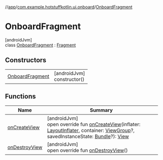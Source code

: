 //[app](../../../index.md)/[com.example.hotstuffkotlin.ui.onboard](../index.md)/[OnboardFragment](index.md)

# OnboardFragment

[androidJvm]\
class [OnboardFragment](index.md) : [Fragment](https://developer.android.com/reference/kotlin/androidx/fragment/app/Fragment.html)

## Constructors

| | |
|---|---|
| [OnboardFragment](-onboard-fragment.md) | [androidJvm]<br>constructor() |

## Functions

| Name | Summary |
|---|---|
| [onCreateView](on-create-view.md) | [androidJvm]<br>open override fun [onCreateView](on-create-view.md)(inflater: [LayoutInflater](https://developer.android.com/reference/kotlin/android/view/LayoutInflater.html), container: [ViewGroup](https://developer.android.com/reference/kotlin/android/view/ViewGroup.html)?, savedInstanceState: [Bundle](https://developer.android.com/reference/kotlin/android/os/Bundle.html)?): [View](https://developer.android.com/reference/kotlin/android/view/View.html) |
| [onDestroyView](on-destroy-view.md) | [androidJvm]<br>open override fun [onDestroyView](on-destroy-view.md)() |
